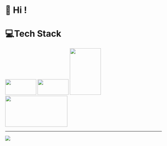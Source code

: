 # 👋 Hi !
# 💻Tech Stack
<img height="50px" width="100px" src="https://cdn.worldvectorlogo.com/logos/html-1.svg"></img>
<img height="50px" width="100px" src="https://cdn.worldvectorlogo.com/logos/css-3.svg"></img>
<img height="150px" width="100px" src="https://cdn.worldvectorlogo.com/logos/javascript-1.svg"></img>
<img height="100px" width="200px" src="https://cdn.worldvectorlogo.com/logos/c.svg"></img>



---
[![](https://visitcount.itsvg.in/api?id=cocomelonjuice&icon=0&color=0)](https://visitcount.itsvg.in)
<!--
**cocomelonjuice/cocomelonjuice** is a ✨ _special_ ✨ repository because its `README.md` (this file) appears on your GitHub profile.

Here are some ideas to get you started:

- 🔭 I’m currently working on ...
- 🌱 I’m currently learning ...
- 👯 I’m looking to collaborate on ...
- 🤔 I’m looking for help with ...
- 💬 Ask me about ...
- 📫 How to reach me: ...
- 😄 Pronouns: ...
- ⚡ Fun fact: ...
-->
